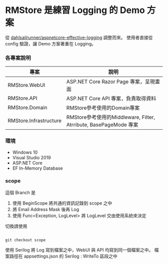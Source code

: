 # RMStore 是練習 Logging 的 Demo 方案
從 [dahlsailrunner/aspnetcore-effective-logging](https://github.com/dahlsailrunner/aspnetcore-effective-logging) 調整而來。
使用者直接從 config 驗證，讓 Demo 方案著重在 Logging。

### 各專案說明
|專案|說明|
|---|---|
|RMStore.WebUI|ASP.NET Core Razor Page 專案，呈現畫面|
|RMStore.API|ASP.NET Core API 專案，負責取得資料|
|RMStore.Domain|RMStore參考使用的Domain專案|
|RMStore.Infrastructure|RMStore參考使用的Middleware, Filter, Atrribute, BasePageMode 專案|

### 環境
* Windows 10
* Visual Studio 2019
* ASP.NET Core
* EF In-Memory Database

### scope
這個 Branch 是

1. 使用 BeginScope 將共通的資訊記錄到 scope 之中
2. 將 Email Address Mask 後再 Log
3. 使用 Func<Exception, LogLevel> 將 LogLevel 交由使用系統來決定

切換請使用
```

git checkout scope

```
使用 Serilog 將 Log 寫到檔案之中，WebUI 與 API 均寫到同一個檔案之中。
檔案路徑在 appsettings.json 的 Serilog : WriteTo 區段之中




